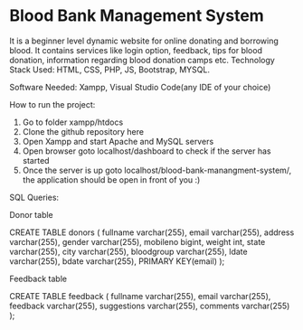 # Blood Bank Management System

It is a beginner level dynamic website for online donating and borrowing blood. It contains services like login option, feedback, tips for blood donation, information regarding blood donation camps etc. Technology Stack Used: HTML, CSS, PHP, JS, Bootstrap, MYSQL.

Software Needed: Xampp, Visual Studio Code(any IDE of your choice)

How to run the project:
1. Go to folder xampp/htdocs
2. Clone the github repository here
3. Open Xampp and start Apache and MySQL servers
4. Open browser goto localhost/dashboard to check if the server has started
5. Once the server is up goto localhost/blood-bank-manangment-system/, the application should be open in front of you :)

SQL Queries:

Donor table

CREATE TABLE donors
(
fullname varchar(255),
email varchar(255),
address varchar(255),
gender varchar(255),
mobileno bigint,
weight int,
state varchar(255),
city varchar(255),
bloodgroup varchar(255),
ldate varchar(255),
bdate varchar(255),
PRIMARY KEY(email)
);

Feedback table

CREATE TABLE feedback
(
fullname varchar(255),
email varchar(255),
feedback varchar(255),
suggestions varchar(255),
comments varchar(255)
);

        

        

        

